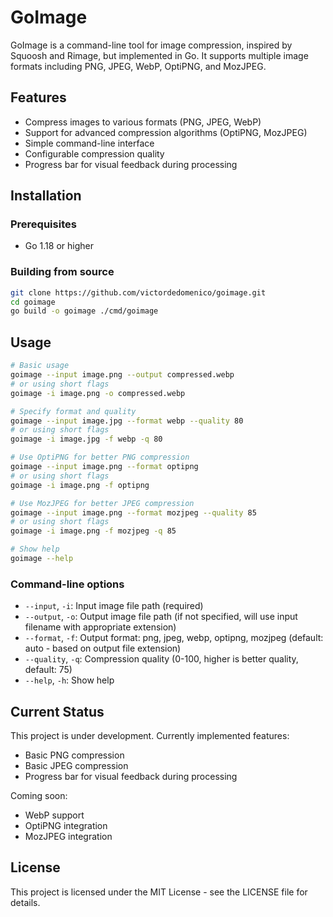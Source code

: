 # GoImage

GoImage is a command-line tool for image compression, inspired by Squoosh and Rimage, but implemented in Go. It supports multiple image formats including PNG, JPEG, WebP, OptiPNG, and MozJPEG.

## Features

- Compress images to various formats (PNG, JPEG, WebP)
- Support for advanced compression algorithms (OptiPNG, MozJPEG)
- Simple command-line interface
- Configurable compression quality
- Progress bar for visual feedback during processing

## Installation

### Prerequisites

- Go 1.18 or higher

### Building from source

```bash
git clone https://github.com/victordedomenico/goimage.git
cd goimage
go build -o goimage ./cmd/goimage
```

## Usage

```bash
# Basic usage
goimage --input image.png --output compressed.webp
# or using short flags
goimage -i image.png -o compressed.webp

# Specify format and quality
goimage --input image.jpg --format webp --quality 80
# or using short flags
goimage -i image.jpg -f webp -q 80

# Use OptiPNG for better PNG compression
goimage --input image.png --format optipng
# or using short flags
goimage -i image.png -f optipng

# Use MozJPEG for better JPEG compression
goimage --input image.png --format mozjpeg --quality 85
# or using short flags
goimage -i image.png -f mozjpeg -q 85

# Show help
goimage --help
```

### Command-line options

- `--input`, `-i`: Input image file path (required)
- `--output`, `-o`: Output image file path (if not specified, will use input filename with appropriate extension)
- `--format`, `-f`: Output format: png, jpeg, webp, optipng, mozjpeg (default: auto - based on output file extension)
- `--quality`, `-q`: Compression quality (0-100, higher is better quality, default: 75)
- `--help`, `-h`: Show help

## Current Status

This project is under development. Currently implemented features:
- Basic PNG compression
- Basic JPEG compression
- Progress bar for visual feedback during processing

Coming soon:
- WebP support
- OptiPNG integration
- MozJPEG integration

## License

This project is licensed under the MIT License - see the LICENSE file for details.
